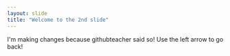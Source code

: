 ```yaml
---
layout: slide
title: "Welcome to the 2nd slide"
---
```

I'm making changes because githubteacher said so!
Use the left arrow to go back!
